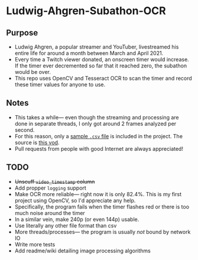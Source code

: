 # Ludwig-Ahgren-Subathon-OCR

## Purpose
* Ludwig Ahgren, a popular streamer and YouTuber, livestreamed his entire life for around a month between March and April 2021.
* Every time a Twitch viewer donated, an onscreen timer would increase. If the timer ever decremented so far that it reached zero, the subathon would be over.
* This repo uses OpenCV and Tesseract OCR to scan the timer and record these timer values for anyone to use.

## Notes
* This takes a while— even though the streaming and processing are done in separate threads, I only got around 2 frames analyzed per second.
* For this reason, only a [sample `.csv` file](example_data.csv) is included in the project. The source is [this vod](https://www.youtube.com/watch?v=UzHtbjtT8hE).
* Pull requests from people with good Internet are always appreciated!

## TODO
* ~~Unscuff `video_timestamp` column~~
* Add propper `logging` support
* Make OCR more reliable— right now it is only 82.4%. This is my first project using OpenCV, so I'd appreciate any help.
* Specifically, the program fails when the timer flashes red or there is too much noise around the timer
* In a similar vein, make 240p (or even 144p) usable.
* Use literally any other file format than csv
* More threads/processes— the program is usually *not* bound by network IO
* Write more tests
* Add readme/wiki detailing image processing algorithms
